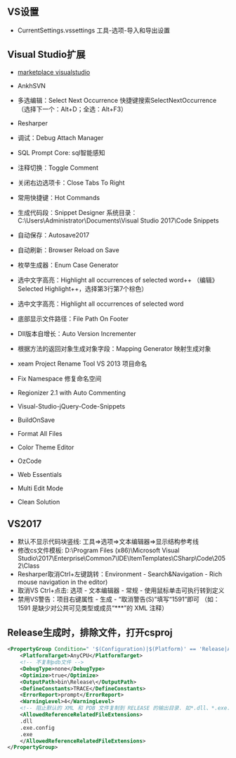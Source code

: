 ## VS设置

- CurrentSettings.vssettings  工具-选项-导入和导出设置


## Visual Studio扩展

- [marketplace visualstudio](https://marketplace.visualstudio.com/)

- AnkhSVN
- 多选编辑：Select Next Occurrence 快捷键搜索SelectNextOccurrence（选择下一个：Alt+D；全选：Alt+F3）
- Resharper
- 调试：Debug Attach Manager
- SQL Prompt Core: sql智能感知
- 注释切换：Toggle Comment
- 关闭右边选项卡：Close Tabs To Right
- 常用快捷键：Hot Commands
- 生成代码段：Snippet Designer  系统目录：C:\Users\Administrator\Documents\Visual Studio 2017\Code Snippets
- 自动保存：Autosave2017
- 自动刷新：Browser Reload on Save
- 枚举生成器：Enum Case Generator
- 选中文字高亮：Highlight all occurrences of selected word++  （编辑》Selected Highlight++，选择第3行第7个棕色）
- 选中文字高亮：Highlight all occurrences of selected word
- 底部显示文件路径：File Path On Footer
- Dll版本自增长：Auto Version Incrementer


- 根据方法的返回对象生成对象字段：Mapping Generator 映射生成对象
- xeam Project Rename Tool VS 2013 项目命名
- Fix Namespace 修复命名空间
- Regionizer 2.1 with Auto Commenting

- Visual-Studio-jQuery-Code-Snippets
- BuildOnSave
- Format All Files
- Color Theme Editor
- OzCode
- Web Essentials
- Multi Edit Mode
- Clean Solution


## VS2017

- 默认不显示代码块竖线: 工具=>选项=>文本编辑器=>显示结构参考线
- 修改cs文件模板: D:\Program Files (x86)\Microsoft Visual Studio\2017\Enterprise\Common7\IDE\ItemTemplates\CSharp\Code\2052\Class
- Resharper取消Ctrl+左键跳转：Environment - Search&Navigation - Rich mouse navigation in the editor)
- 取消VS Ctrl+点击: 选项 - 文本编辑器 - 常规 - 使用鼠标单击可执行转到定义
- 禁用VS警告：项目右键属性 - 生成 - “取消警告(S)”填写“1591”即可  （如：1591 是缺少对公共可见类型或成员“***”的 XML 注释）

## Release生成时，排除文件，打开csproj

```xml
<PropertyGroup Condition=" '$(Configuration)|$(Platform)' == 'Release|AnyCPU' ">
    <PlatformTarget>AnyCPU</PlatformTarget>
    <!-- 不复制pdb文件 -->
    <DebugType>none</DebugType>
    <Optimize>true</Optimize>
    <OutputPath>bin\Release\</OutputPath>
    <DefineConstants>TRACE</DefineConstants>
    <ErrorReport>prompt</ErrorReport>
    <WarningLevel>4</WarningLevel>
    <!-- 阻止默认的 XML 和 PDB 文件复制到 RELEASE 的输出目录. 如*.dll、*.exe.config、*.exe 扩展名的文件可以被复制-->
    <AllowedReferenceRelatedFileExtensions>
    .dll
    .exe.config
    .exe
    </AllowedReferenceRelatedFileExtensions>
</PropertyGroup>
```
